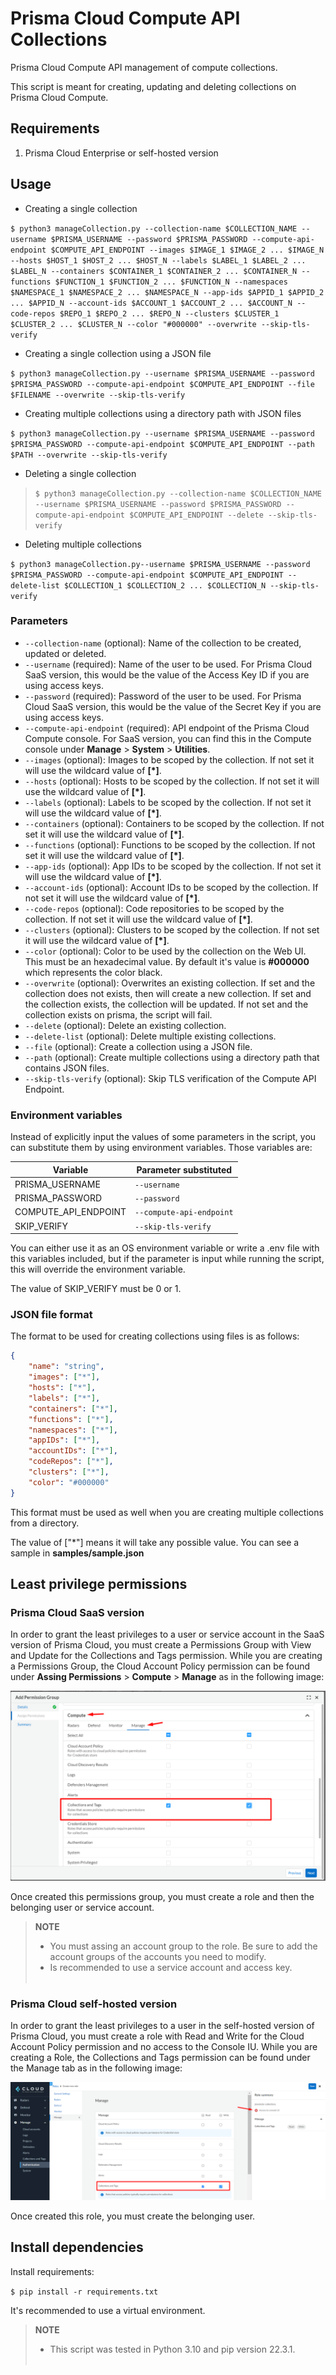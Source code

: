 # Prisma Cloud Compute API Collections
Prisma Cloud Compute API management of compute collections.

This script is meant for creating, updating and deleting collections on Prisma Cloud Compute.

## Requirements
1. Prisma Cloud Enterprise or self-hosted version

## Usage
* Creating a single collection

```$ python3 manageCollection.py --collection-name $COLLECTION_NAME --username $PRISMA_USERNAME --password $PRISMA_PASSWORD --compute-api-endpoint $COMPUTE_API_ENDPOINT --images $IMAGE_1 $IMAGE_2 ... $IMAGE_N --hosts $HOST_1 $HOST_2 ... $HOST_N --labels $LABEL_1 $LABEL_2 ... $LABEL_N --containers $CONTAINER_1 $CONTAINER_2 ... $CONTAINER_N --functions $FUNCTION_1 $FUNCTION_2 ... $FUNCTION_N --namespaces $NAMESPACE_1 $NAMESPACE_2 ... $NAMESPACE_N --app-ids $APPID_1 $APPID_2 ... $APPID_N --account-ids $ACCOUNT_1 $ACCOUNT_2 ... $ACCOUNT_N --code-repos $REPO_1 $REPO_2 ... $REPO_N --clusters $CLUSTER_1 $CLUSTER_2 ... $CLUSTER_N --color "#000000" --overwrite --skip-tls-verify```

* Creating a single collection using a JSON file

```$ python3 manageCollection.py --username $PRISMA_USERNAME --password $PRISMA_PASSWORD --compute-api-endpoint $COMPUTE_API_ENDPOINT --file $FILENAME --overwrite --skip-tls-verify```

* Creating multiple collections using a directory path with JSON files

```$ python3 manageCollection.py --username $PRISMA_USERNAME --password $PRISMA_PASSWORD --compute-api-endpoint $COMPUTE_API_ENDPOINT --path $PATH --overwrite --skip-tls-verify```

* Deleting a single collection

>```$ python3 manageCollection.py --collection-name $COLLECTION_NAME --username $PRISMA_USERNAME --password $PRISMA_PASSWORD --compute-api-endpoint $COMPUTE_API_ENDPOINT --delete --skip-tls-verify```

* Deleting multiple collections

```$ python3 manageCollection.py--username $PRISMA_USERNAME --password $PRISMA_PASSWORD --compute-api-endpoint $COMPUTE_API_ENDPOINT --delete-list $COLLECTION_1 $COLLECTION_2 ... $COLLECTION_N --skip-tls-verify```

### Parameters
* ```--collection-name``` (optional): Name of the collection to be created, updated or deleted.
* ```--username``` (required): Name of the user to be used. For Prisma Cloud SaaS version, this would be the value of the Access Key ID if you are using access keys.
* ```--password``` (required): Password of the user to be used. For Prisma Cloud SaaS version, this would be the value of the Secret Key if you are using access keys.
* ```--compute-api-endpoint``` (required): API endpoint of the Prisma Cloud Compute console. For SaaS version, you can find this in the Compute console under **Manage** > **System** > **Utilities**. 
* ```--images``` (optional): Images to be scoped by the collection. If not set it will use the wildcard value of **[*]**.
* ```--hosts``` (optional): Hosts to be scoped by the collection. If not set it will use the wildcard value of **[*]**.
* ```--labels``` (optional): Labels to be scoped by the collection. If not set it will use the wildcard value of **[*]**.
* ```--containers``` (optional): Containers to be scoped by the collection. If not set it will use the wildcard value of **[*]**.
* ```--functions``` (optional): Functions to be scoped by the collection. If not set it will use the wildcard value of **[*]**.
* ```--app-ids``` (optional): App IDs to be scoped by the collection. If not set it will use the wildcard value of **[*]**.
* ```--account-ids``` (optional): Account IDs to be scoped by the collection. If not set it will use the wildcard value of **[*]**.
* ```--code-repos``` (optional): Code repositories to be scoped by the collection. If not set it will use the wildcard value of **[*]**.
* ```--clusters``` (optional): Clusters to be scoped by the collection. If not set it will use the wildcard value of **[*]**.
* ```--color``` (optional): Color to be used by the collection on the Web UI. This must be an hexadecimal value. By default it's value is **#000000** which represents the color black.
* ```--overwrite``` (optional): Overwrites an existing collection. If set and the collection does not exists, then will create a new collection. If set and the collection exists, the collection will be updated. If not set and the collection exists on prisma, the script will fail. 
* ```--delete``` (optional): Delete an existing collection. 
* ```--delete-list``` (optional): Delete multiple existing collections.
* ```--file``` (optional): Create a collection using a JSON file.
* ```--path``` (optional): Create multiple collections using a directory path that contains JSON files.
* ```--skip-tls-verify``` (optional): Skip TLS verification of the Compute API Endpoint.

### Environment variables
Instead of explicitly input the values of some parameters in the script, you can substitute them by using environment variables. Those variables are:

|       Variable       |     Parameter substituted    |
|----------------------|------------------------------|
|    PRISMA_USERNAME   |       ```--username```       |
|    PRISMA_PASSWORD   |       ```--password```       |
| COMPUTE_API_ENDPOINT | ```--compute-api-endpoint``` |
|      SKIP_VERIFY     |   ```--skip-tls-verify```    |

You can either use it as an OS environment variable or write a .env file with this variables included, but if the parameter is input while running the script, this will override the environment variable.

The value of SKIP_VERIFY must be 0 or 1.

### JSON file format
The format to be used for creating collections using files is as follows:
```json
{
    "name": "string",
    "images": ["*"],
    "hosts": ["*"],
    "labels": ["*"],
    "containers": ["*"],
    "functions": ["*"],
    "namespaces": ["*"],
    "appIDs": ["*"],
    "accountIDs": ["*"],
    "codeRepos": ["*"],
    "clusters": ["*"], 
    "color": "#000000"
}
```

This format must be used as well when you are creating multiple collections from a directory.

The value of ["*"] means it will take any possible value. You can see a sample in **samples/sample.json**

## Least privilege permissions
### Prisma Cloud SaaS version
In order to grant the least privileges to a user or service account in the SaaS version of Prisma Cloud, you must create a Permissions Group with View and Update for the Collections and Tags permission. While you are creating a Permissions Group, the Cloud Account Policy permission can be found under **Assing Permissions** > **Compute** > **Manage** as in the following image:

![Least Privileges Permissions Group - Prisma Cloud SaaS version](./images/saas-least-privileges.png)

Once created this permissions group, you must create a role and then the belonging user or service account.

>**NOTE**
> * You must assing an account group to the role. Be sure to add the account groups of the accounts you need to modify. 
> * Is recommended to use a service account and access key.
> <br/><br/>

### Prisma Cloud self-hosted version
In order to grant the least privileges to a user in the self-hosted version of Prisma Cloud, you must create a role with Read and Write for the Cloud Account Policy permission and no access to the Console IU. While you are creating a Role, the Collections and Tags permission can be found under the Manage tab as in the following image:

![Least Privileges Role - Prisma Cloud self-hosted version](./images/self-hosted-least-privileges.png)

Once created this role, you must create the belonging user.

## Install dependencies
Install requirements:

`$ pip install -r requirements.txt`

It's recommended to use a virtual environment.

> **NOTE** 
> * This script was tested in Python 3.10 and pip version 22.3.1.
> <br/><br/>
